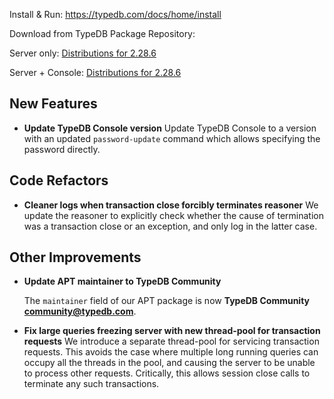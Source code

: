 Install & Run: https://typedb.com/docs/home/install

Download from TypeDB Package Repository: 

Server only: [Distributions for 2.28.6](https://cloudsmith.io/~typedb/repos/public-release/packages/?q=name:^typedb-server+version:2.28.6)

Server + Console: [Distributions for 2.28.6](https://cloudsmith.io/~typedb/repos/public-release/packages/?q=name:^typedb-all+version:2.28.6)


## New Features
- **Update TypeDB Console version**
  Update TypeDB Console to a version with an updated `password-update` command which allows specifying the password directly.


## Code Refactors
- **Cleaner logs when transaction close forcibly terminates reasoner**
  We update the reasoner to explicitly check whether the cause of termination was a transaction close or an exception, and only log in the latter case.
  

## Other Improvements
- **Update APT maintainer to TypeDB Community**
  
  The `maintainer` field of our APT package is now **TypeDB Community <community@typedb.com>**.

- **Fix large queries freezing server with new thread-pool for transaction requests**
  We introduce a separate thread-pool for servicing transaction requests. This avoids the case where multiple long running queries can occupy all the threads in the pool, and causing the server to be unable to process other requests. Critically, this allows session close calls to terminate any such transactions. 
